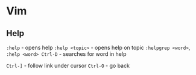 # Vim

## Help

`:help` - opens help
`:help <topic>` - opens help on topic
`:helpgrep <word>`, `:help <word> Ctrl-D` - searches for word in help

`Ctrl-]` - follow link under cursor
`Ctrl-O` - go back
